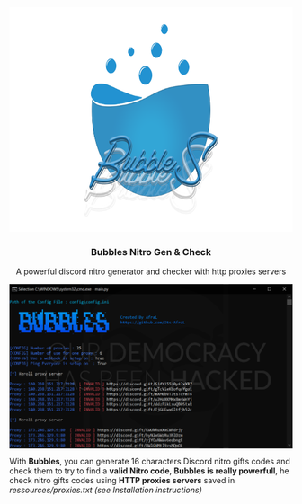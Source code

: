<p align="center">
  <a href="https://github.com/othneildrew/Best-README-Template">
    <img src=".img/Bubbles-Logo.png" alt="Logo" width="600" height="400">
  </a>
  
  <h3 align="center">Bubbles Nitro Gen & Check</h3>

  <p align="center">
    A powerful discord nitro generator and checker with http proxies servers
    <br />
  </p>
</p>

<p align="center">
<img align="center" src=".img/Bubbles.PNG" width="900">
</p>

With **Bubbles**, you can generate 16 characters Discord nitro gifts codes and check them to try to find a **valid Nitro code**, **Bubbles is really powerfull**, he check nitro gifts codes using **HTTP proxies servers** saved in *ressources/proxies.txt (see Installation instructions)*
